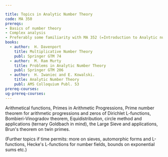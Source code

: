 ```yaml
---

title: Topics in Analytic Number Theory
code: MA 350
prereqs:
- Basics of number theory 
- Complex analysis
- Preferably some familiarity with MA 352 (=Introduction to Analytic number theory)
books: 
  - author:  H. Davenport
    title: Multiplicative Number Theory
    publ: Springer GTM 74
  - author:  M. Ram Murty
    title: Problems in Analytic Number Theory
    publ: Springer GTM 206
  - author:  H. Iwaniec and E. Kowalski.
    title: Analytic Number Theory
    publ: AMS Colloquium Publ. 53
prereq-courses: 
ug-prereq-courses: 
---
```



Arithmetical functions, Primes in Arithmetic Progressions, Prime number
 theorem for arithmetic progressions and zeros of Dirichlet L-functions,
 Bombieri-Vinogradov theorem, Equidistribution, circle method and
 applications (ternary Goldbach in mind), the Large Sieve and applications,
 Brun's theorem on twin primes.

 (Further topics if time permits: more on sieves, automorphic forms and
 L-functions, Hecke's L-functions for number fields, bounds on exponential
 sums etc.)
